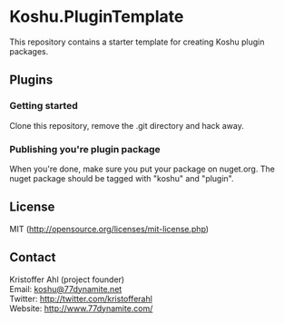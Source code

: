 # Koshu.PluginTemplate

This repository contains a starter template for creating Koshu plugin packages.

## Plugins

### Getting started
Clone this repository, remove the .git directory and hack away.

### Publishing you're plugin package
When you're done, make sure you put your package on nuget.org. The nuget package should be tagged with "koshu" and "plugin".

## License
MIT (http://opensource.org/licenses/mit-license.php)

## Contact
Kristoffer Ahl (project founder)  
Email: koshu@77dynamite.net  
Twitter: http://twitter.com/kristofferahl  
Website: http://www.77dynamite.com/